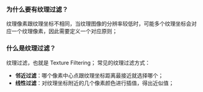 ### 为什么要有纹理过滤？
纹理像素跟纹理坐标不相同，当纹理图像的分辨率较低时，可能多个纹理坐标会对应一个纹理像素，因此需要定义一个对应原则；

### 什么是纹理过滤？
纹理过滤，也就是 Texture Filtering；
常见的纹理过滤方式：

-   **邻近过滤**：哪个像素中心点跟纹理坐标距离最接近就选择哪个；
-   **线性过滤**：对纹理坐标附近的几个像素颜色进行插值，得出近似值；